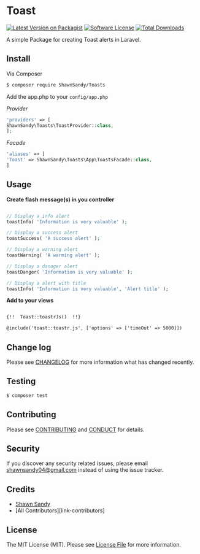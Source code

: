 # Toast

[![Latest Version on Packagist][ico-version]][link-packagist]
[![Software License][ico-license]](LICENSE.md)
[![Total Downloads][ico-downloads]][link-downloads]


A simple Package for creating Toast alerts in Laravel.

## Install

Via Composer

``` bash
$ composer require ShawnSandy/Toasts
```

Add the app.php to your `config/app.php`


*Provider*

``` php 
'providers' => [
ShawnSandy\Toasts\ToastProvider::class,
];
```

*Facade*

``` php
'aliases' => [
'Toast' => ShawnSandy\Toasts\App\ToastsFacade::class,
]
```



## Usage

__Create flash message(s) in you controller__

``` php

// Display a info alert
toastInfo( 'Information is very valuable' );

// Display a success alert
toastSuccess( 'A success alert' );

// Display a warning alert
toastWarning( 'A warming alert' );

// Display a danager alert
toastDanger( 'Information is very valuable' );

// Display a alert with title
toastInfo( 'Information is very valuable', 'Alert title' );

```

__Add to your views__

``` html

{!!  Toast::toastrJs()  !!}

@include('toast::toastr.js', ['options' => ['timeOut' => 5000]])

```

## Change log

Please see [CHANGELOG](CHANGELOG.md) for more information what has changed recently.

## Testing

``` bash
$ composer test
```

## Contributing

Please see [CONTRIBUTING](CONTRIBUTING.md) and [CONDUCT](CONDUCT.md) for details.

## Security

If you discover any security related issues, please email shawnsandy04@gmail.com instead of using the issue tracker.

## Credits

- [Shawn Sandy][link-author]
- [All Contributors][link-contributors]

## License

The MIT License (MIT). Please see [License File](LICENSE.md) for more information.

[ico-version]: https://img.shields.io/packagist/v//Toast.svg?style=flat-square
[ico-license]: https://img.shields.io/badge/license-MIT-brightgreen.svg?style=flat-square
[ico-travis]: https://img.shields.io/travis//Toast/master.svg?style=flat-square
[ico-scrutinizer]: https://img.shields.io/scrutinizer/coverage/g//Toast.svg?style=flat-square
[ico-code-quality]: https://img.shields.io/scrutinizer/g//Toast.svg?style=flat-square
[ico-downloads]: https://img.shields.io/packagist/dt//Toast.svg?style=flat-square

[link-packagist]: https://packagist.org/packages//Toast
[link-travis]: https://travis-ci.org//Toast
[link-scrutinizer]: https://scrutinizer-ci.com/g//Toast/code-structure
[link-code-quality]: https://scrutinizer-ci.com/g//Toast
[link-downloads]: https://packagist.org/packages//Toast
[link-author]: https://github.com/shawnsandy

